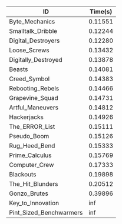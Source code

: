 |ID|Time(s)|
|-|-|
|Byte_Mechanics|0.11551|
|Smalltalk_Dribble|0.12244|
|Digital_Destroyers|0.12280|
|Loose_Screws|0.13432|
|Digitally_Destroyed|0.13878|
|Beasts|0.14081|
|Creed_Symbol|0.14383|
|Rebooting_Rebels|0.14466|
|Grapevine_Squad|0.14731|
|Artful_Maneuvers|0.14812|
|Hackerjacks|0.14926|
|The_ERROR_List|0.15111|
|Pseudo_Boom|0.15126|
|Rug_Heed_Bend|0.15333|
|Prime_Calculus|0.15769|
|Computer_Crew|0.17333|
|Blackouts|0.19898|
|The_Hit_Blunders|0.20512|
|Gonzo_Brutes|0.39896|
|Key_to_Innovation|inf|
|Pint_Sized_Benchwarmers|inf|
